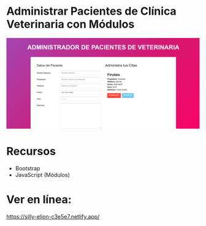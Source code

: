 # Administrar Pacientes de Clínica Veterinaria con Módulos
![](./AdministrarCitas.png)

# Recursos
- Bootstrap
- JavaScript (Módulos)

# Ver en línea:
https://silly-elion-c3e5e7.netlify.app/
